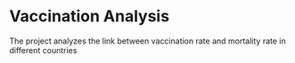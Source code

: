 # Vaccination Analysis
The project analyzes the link between vaccination rate and mortality rate in different countries
